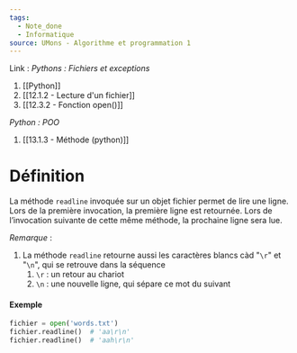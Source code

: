 ```yaml
---
tags:
  - Note_done
  - Informatique
source: UMons - Algorithme et programmation 1
---
```


Link : 
_Pythons : Fichiers et exceptions_
1. [[Python]]
2. [[12.1.2 - Lecture d'un fichier]]
3. [[12.3.2 - Fonction open()]]

_Python : POO_
1. [[13.1.3 - Méthode (python)]]
# Définition
La méthode `readline` invoquée sur un objet fichier permet de lire une ligne. Lors de la première invocation, la première ligne est retournée. Lors de l’invocation suivante de cette même méthode, la prochaine ligne sera lue.

_Remarque_ :
1. La méthode `readline` retourne aussi les caractères blancs càd "`\r`" et "`\n`", qui se retrouve dans la séquence 
	1. `\r`  : un retour au chariot
	2. `\n` : une nouvelle ligne, qui sépare ce mot du suivant

#### Exemple 
```python
fichier = open('words.txt')
fichier.readline()  # 'aa\r\n'
fichier.readline()  # 'aah\r\n'
```